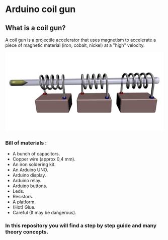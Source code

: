 # Arduino coil gun

## What is a coil gun?

A coil gun is a projectile accelerator that uses magnetism to accelerate a piece of magnetic material (iron, cobalt, nickel) at a "high" velocity.

![How a coil gun works](/static/img/coilwork.gif)


### Bill of materials :

- A bunch of capacitors.
- Copper wire (approx 0,4 mm).
- An iron soldering kit.
- An Arduino UNO.
- Arduino display.
- Arduino relay.
- Arduino buttons.
- Leds.
- Resistors.
- A platform.
- (Hot) Glue.
- Careful (It may be dangerous).


### In this repository you will find a step by step guide and many theory concepts.
